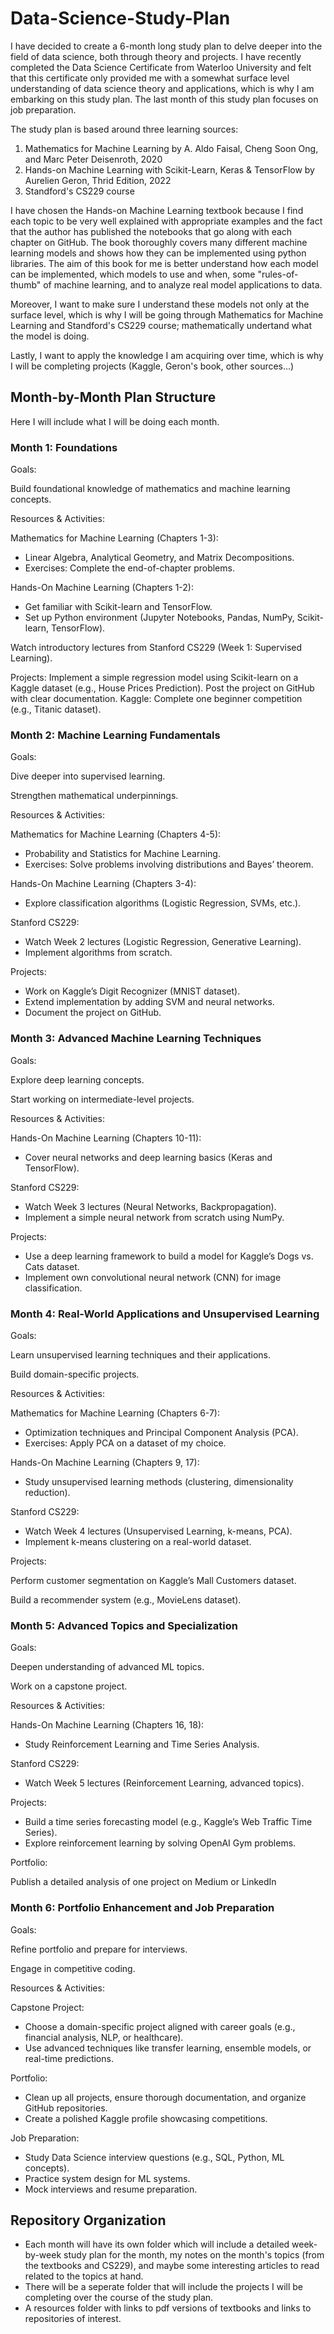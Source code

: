 # Data-Science-Study-Plan

I have decided to create a 6-month long study plan to delve deeper into the field of data science, both through theory and projects. I have recently completed the Data Science Certificate from Waterloo University and felt that this certificate only provided me with a somewhat surface level understanding of data science theory and applications, which is why I am embarking on this study plan. The last month of this study plan focuses on job preparation.

The study plan is based around three learning sources: 
1. Mathematics for Machine Learning by  A. Aldo Faisal, Cheng Soon Ong, and Marc Peter Deisenroth, 2020
2. Hands-on Machine Learning with Scikit-Learn, Keras & TensorFlow by Aurelien Geron, Thrid Edition, 2022
3. Standford's CS229 course

I have chosen the Hands-on Machine Learning textbook because I find each topic to be very well explained with appropriate examples and the fact that the author has published the notebooks that go along with each chapter on GitHub. The book thoroughly covers many different machine learning models and shows how they can be implemented using python libraries. The aim of this book for me is better understand how each model can be implemented, which models to use and when, some "rules-of-thumb" of machine learning, and to analyze real model applications to data.

Moreover, I want to make sure I understand these models not only at the surface level, which is why I will be going through Mathematics for Machine Learning and Standford's CS229 course; mathematically undertand what the model is doing.

Lastly, I want to apply the knowledge I am acquiring over time, which is why I will be completing projects (Kaggle, Geron's book, other sources...)

## Month-by-Month Plan Structure

Here I will include what I will be doing each month.

### Month 1: Foundations
Goals:

Build foundational knowledge of mathematics and machine learning concepts.

Resources & Activities:

Mathematics for Machine Learning (Chapters 1-3):
- Linear Algebra, Analytical Geometry, and Matrix Decompositions.
- Exercises: Complete the end-of-chapter problems.

Hands-On Machine Learning (Chapters 1-2):
- Get familiar with Scikit-learn and TensorFlow.
- Set up Python environment (Jupyter Notebooks, Pandas, NumPy, Scikit-learn, TensorFlow).

Watch introductory lectures from Stanford CS229 (Week 1: Supervised Learning).

Projects:
Implement a simple regression model using Scikit-learn on a Kaggle dataset (e.g., House Prices Prediction).
Post the project on GitHub with clear documentation.
Kaggle: Complete one beginner competition (e.g., Titanic dataset).

### Month 2: Machine Learning Fundamentals
Goals:

Dive deeper into supervised learning.

Strengthen mathematical underpinnings.

Resources & Activities:

Mathematics for Machine Learning (Chapters 4-5):
- Probability and Statistics for Machine Learning.
- Exercises: Solve problems involving distributions and Bayes’ theorem.

Hands-On Machine Learning (Chapters 3-4):
- Explore classification algorithms (Logistic Regression, SVMs, etc.).

Stanford CS229:
- Watch Week 2 lectures (Logistic Regression, Generative Learning).
- Implement algorithms from scratch.

Projects:
- Work on Kaggle’s Digit Recognizer (MNIST dataset).
- Extend implementation by adding SVM and neural networks.
- Document the project on GitHub.

### Month 3: Advanced Machine Learning Techniques
Goals:

Explore deep learning concepts.

Start working on intermediate-level projects.

Resources & Activities:

Hands-On Machine Learning (Chapters 10-11):
- Cover neural networks and deep learning basics (Keras and TensorFlow).

Stanford CS229:
- Watch Week 3 lectures (Neural Networks, Backpropagation).
- Implement a simple neural network from scratch using NumPy.

Projects:
- Use a deep learning framework to build a model for Kaggle’s Dogs vs. Cats dataset.
- Implement own convolutional neural network (CNN) for image classification.

### Month 4: Real-World Applications and Unsupervised Learning
Goals:

Learn unsupervised learning techniques and their applications.

Build domain-specific projects.

Resources & Activities:

Mathematics for Machine Learning (Chapters 6-7):
- Optimization techniques and Principal Component Analysis (PCA).
- Exercises: Apply PCA on a dataset of my choice.

Hands-On Machine Learning (Chapters 9, 17):
- Study unsupervised learning methods (clustering, dimensionality reduction).

Stanford CS229:
- Watch Week 4 lectures (Unsupervised Learning, k-means, PCA).
- Implement k-means clustering on a real-world dataset.

Projects:

Perform customer segmentation on Kaggle’s Mall Customers dataset.

Build a recommender system (e.g., MovieLens dataset).

### Month 5: Advanced Topics and Specialization
Goals:

Deepen understanding of advanced ML topics.

Work on a capstone project.

Resources & Activities:

Hands-On Machine Learning (Chapters 16, 18):
- Study Reinforcement Learning and Time Series Analysis.

Stanford CS229:
- Watch Week 5 lectures (Reinforcement Learning, advanced topics).

Projects:
- Build a time series forecasting model (e.g., Kaggle’s Web Traffic Time Series).
- Explore reinforcement learning by solving OpenAI Gym problems.

Portfolio:

Publish a detailed analysis of one project on Medium or LinkedIn

### Month 6: Portfolio Enhancement and Job Preparation
Goals:

Refine portfolio and prepare for interviews.

Engage in competitive coding.

Resources & Activities:

Capstone Project:
- Choose a domain-specific project aligned with career goals (e.g., financial analysis, NLP, or healthcare).
- Use advanced techniques like transfer learning, ensemble models, or real-time predictions.

Portfolio:
- Clean up all projects, ensure thorough documentation, and organize GitHub repositories.
- Create a polished Kaggle profile showcasing competitions.

Job Preparation:
- Study Data Science interview questions (e.g., SQL, Python, ML concepts).
- Practice system design for ML systems.
- Mock interviews and resume preparation.

## Repository Organization

- Each month will have its own folder which will include a detailed week-by-week study plan for the month, my notes on the month's topics (from the textbooks and CS229), and maybe some interesting articles to read related to the topics at hand.
- There will be a seperate folder that will include the projects I will be completing over the course of the study plan.
- A resources folder with links to pdf versions of textbooks and links to repositories of interest. 




